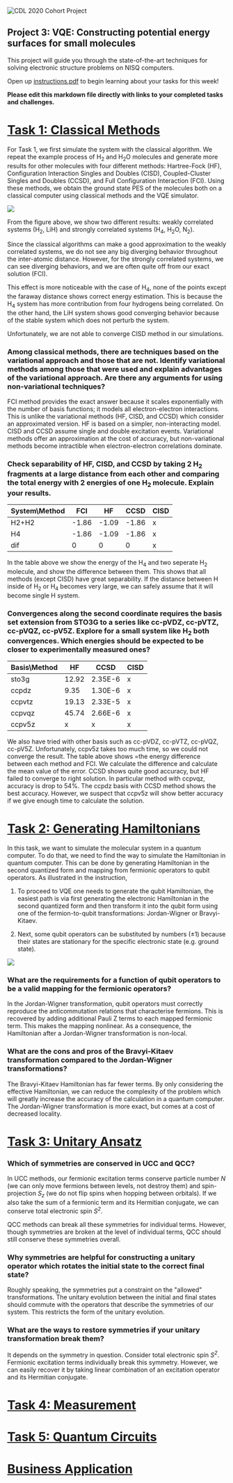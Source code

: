 ![CDL 2020 Cohort Project](../figures/CDL_logo.jpg)
## Project 3: VQE: Constructing potential energy surfaces for small molecules

This project will guide you through the state-of-the-art techniques for solving electronic structure problems on NISQ computers.

Open up [instructions.pdf](https://github.com/CDL-Quantum/CohortProject_2021/tree/main/Week3_VQE/Instructions.pdf) to begin learning about your tasks for this week!

**Please edit this markdown file directly with links to your completed tasks and challenges.**

# [Task 1: Classical Methods](./notebooks/1_classical_methods.ipynb)

For Task 1, we first simulate the system with the classical algorithm. 
We repeat the example process of H<sub>2</sub> and H<sub>2</sub>O molecules and generate more results for other 
molecules with four different methods: Hartree-Fock (HF), Configuration Interaction Singles and Doubles (CISD), 
Coupled-Cluster Singles and Doubles (CCSD), and Full Configuration Interaction (FCI). 
Using these methods, we obtain the ground state PES of the molecules both on a classical computer using classical 
methods and the VQE simulator. 

![](./fig/task1_f1.png)

From the figure above, we show two different results: weakly correlated systems (H<sub>2</sub>, LiH) and strongly 
correlated systems (H<sub>4</sub>, H<sub>2</sub>O, N<sub>2</sub>).

Since the classical algorithms can make a good approximation to the weakly correlated systems, we do not see 
any big diverging behavior throughout the inter-atomic distance. 
However, for the strongly correlated systems, we can see diverging behaviors, and we are often quite off from our 
exact solution (FCI). 

This effect is more noticeable with the case of H<sub>4</sub>, none of the points except the faraway distance shows 
correct energy estimation. 
This is because the H<sub>4</sub> system has more contribution from four hydrogens being correlated. 
On the other hand, the LiH system shows good converging behavior because of the stable system which does not perturb 
the system.

Unfortunately, we are not able to converge CISD method in our simulations.

### Among classical methods, there are techniques based on the variational approach and those that are not. Identify variational methods among those that were used and explain advantages of the variational approach. Are there any arguments for using non-variational techniques?

FCI method provides the exact answer because it scales exponentially with the number of basis functions; it models all
electron-electron interactions.
This is unlike the variational methods (HF, CISD, and CCSD) which consider an approximated version. 
HF is based on a simpler, non-interacting model. CISD and CCSD assume single and double excitation events.
Variational methods offer an approximation at the cost of accuracy, but non-variational methods become intractible when 
electron-electron correlations dominate.

### Check separability of HF, CISD, and CCSD by taking 2 H<sub>2</sub> fragments at a large distance from each other and comparing the total energy with 2 energies of one H<sub>2</sub> molecule. Explain your results.

| System\Method | FCI | HF | CCSD | CISD |
| --- | --- | --- | --- | --- |
| H2+H2 |  -1.86 | -1.09 |  -1.86 | x |
| H4 | -1.86 |  -1.09 | -1.86 | x |
| dif | 0 | 0 | 0 | x |

In the table above we show the energy of the H<sub>4</sub> and two seperate H<sub>2</sub> molecule, and show the 
difference between them. 
This shows that all methods (except CISD) have great separability. 
If the distance between H inside of H<sub>2</sub> or H<sub>4</sub> becomes very large, we can safely assume that it will 
become single H system. 

### Convergences along the second coordinate requires the basis set extension from STO3G to a series like cc-pVDZ, cc-pVTZ, cc-pVQZ, cc-pV5Z. Explore for a small system like H<sub>2</sub> both convergences. Which energies should be expected to be closer to experimentally measured ones?

| Basis\Method | HF | CCSD | CISD |
| --- | --- | --- | --- |
| sto3g |  12.92 | 2.35E-6 | x |
| ccpdz | 9.35 |  1.30E-6 | x |
| ccpvtz | 19.13 | 2.33E-5 | x |
| ccpvqz | 45.74 | 2.66E-6 | x |
| ccpv5z | x | x | x |

We also have tried with other basis such as cc-pVDZ, cc-pVTZ, cc-pVQZ, cc-pV5Z. 
Unfortunately, ccpv5z takes too much time, so we could not converge the result. 
The table above shows =the energy difference between each method and FCI. 
We calculate the difference and calculate the mean value of the error. 
CCSD shows quite good accuracy, but HF failed to converge to right solution. 
In particular method with ccpvqz, accuracy is drop to 54%. 
The ccpdz basis with CCSD method shows the best accuracy. 
However, we suspect that ccpv5z will show better accuracy if we give enough time to calculate the solution.

# [Task 2: Generating Hamiltonians](./notebooks/2_generating_hamiltonians.ipynb)

In this task, we want to simulate the molecular system in a quantum computer. 
To do that, we need to find the way to simulate the Hamiltonian in quantum computer. 
This can be done by generating Hamiltonian in the second quantized form and mapping from fermionic operators to qubit 
operators. As illustrated in the instruction,

1. To proceed to VQE one needs to generate the qubit Hamiltonian, the easiest path is via first
generating the electronic Hamiltonian in the second quantized form and then transform it into the
qubit form using one of the fermion-to-qubit transformations: Jordan-Wigner or Bravyi-Kitaev.

2. Next, some qubit operators can be substituted by numbers (±1) because their states are stationary
for the specific electronic state (e.g. ground state).

![](fig/task2_f1.png)

### What are the requirements for a function of qubit operators to be a valid mapping for the fermionic operators?

In the Jordan-Wigner transformation, qubit operators must correctly reproduce the anticommutation relations that 
characterise fermions.
This is recovered by adding additional Pauli Z terms to each mapped fermionic term.
This makes the mapping nonlinear.
As a consequence, the Hamiltonian after a Jordan-Wigner transformation is non-local.

### What are the cons and pros of the Bravyi-Kitaev transformation compared to the Jordan-Wigner transformations?

The Bravyi-Kitaev Hamiltonian has far fewer terms.
By only considering the effective Hamiltonian, we can reduce the complexity of the problem which will greatly increase 
the accuracy of the calculation in a quantum computer.
The Jordan-Wigner transformation is more exact, but comes at a cost of decreased locality.

# [Task 3: Unitary Ansatz](./notebooks/3_unitary_ansatz.ipynb)

### Which of symmetries are conserved in UCC and QCC?

In UCC methods, our fermionic excitation terms conserve particle number *N* (we can only move fermions between levels, not destroy them) 
and spin-projection *S<sub>z</sub>* (we do not flip spins when hopping between orbitals).
If we also take the sum of a fermionic term and its Hermitian conjugate, we can conserve total electronic spin 
*S<sup>2</sup>*.

QCC methods can break all these symmetries for individual terms. 
However, though symmetries are broken at the level of individual terms, QCC should still conserve these symmetries 
overall.

### Why symmetries are helpful for constructing a unitary operator which rotates the initial state to the correct final state?

Roughly speaking, the symmetries put a constraint on the "allowed" transformations.
The unitary evolution between the initial and final states should commute with the operators that describe the 
symmetries of our system. 
This restricts the form of the unitary evolution. 

### What are the ways to restore symmetries if your unitary transformation break them?

It depends on the symmetry in question.
Consider total electronic spin *S<sup>2</sup>*. 
Fermionic excitation terms individually break this symmetry.
However, we can easily recover it by taking linear combination of an excitation operator and its Hermitian conjugate.

# [Task 4: Measurement](./notebooks/4_measurement.ipynb)

# [Task 5: Quantum Circuits](./notebooks/5_quantum_circuits.ipynb)

# [Business Application](business_application.md)
